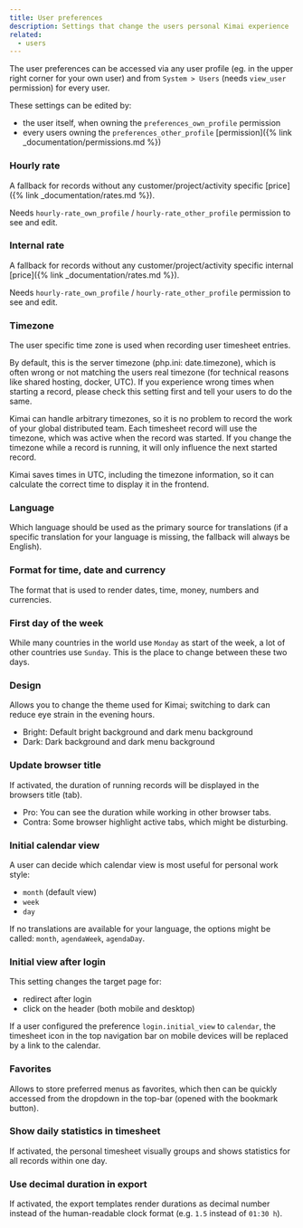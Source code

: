 ```yaml
---
title: User preferences
description: Settings that change the users personal Kimai experience
related:
  - users
---
```


The user preferences can be accessed via any user profile (eg. in the upper right corner for your own user) and from `System > Users` (needs `view_user` permission) for every user.

These settings can be edited by:
- the user itself, when owning the `preferences_own_profile` permission 
- every users owning the `preferences_other_profile` [permission]({% link _documentation/permissions.md %})

### Hourly rate

A fallback for records without any customer/project/activity specific [price]({% link _documentation/rates.md %}).

Needs `hourly-rate_own_profile` / `hourly-rate_other_profile` permission to see and edit.

### Internal rate

A fallback for records without any customer/project/activity specific internal [price]({% link _documentation/rates.md %}).

Needs `hourly-rate_own_profile` / `hourly-rate_other_profile` permission to see and edit.

### Timezone

The user specific time zone is used when recording user timesheet entries. 

By default, this is the server timezone (php.ini: date.timezone), which is often wrong or not matching the users real timezone (for technical reasons like shared hosting, docker, UTC).
If you experience wrong times when starting a record, please check this setting first and tell your users to do the same.

Kimai can handle arbitrary timezones, so it is no problem to record the work of your global distributed team.
Each timesheet record will use the timezone, which was active when the record was started. 
If you change the timezone while a record is running, it will only influence the next started record.

Kimai saves times in UTC, including the timezone information, so it can calculate the correct time to display it in the frontend. 

### Language

Which language should be used as the primary source for translations (if a specific translation for your language is missing, the fallback will always be English).

### Format for time, date and currency

The format that is used to render dates, time, money, numbers and currencies.

### First day of the week

While many countries in the world use `Monday` as start of the week, a lot of other countries use `Sunday`.
This is the place to change between these two days.

### Design

Allows you to change the theme used for Kimai; switching to dark can reduce eye strain in the evening hours.

- Bright: Default bright background and dark menu background
- Dark: Dark background and dark menu background

### Update browser title

If activated, the duration of running records will be displayed in the browsers title (tab).

- Pro: You can see the duration while working in other browser tabs.
- Contra: Some browser highlight active tabs, which might be disturbing. 

### Initial calendar view

A user can decide which calendar view is most useful for personal work style:

- `month` (default view)
- `week`
- `day`

If no translations are available for your language, the options might be called: `month`, `agendaWeek`, `agendaDay`.

### Initial view after login

This setting changes the target page for:

- redirect after login
- click on the header (both mobile and desktop) 

If a user configured the preference `login.initial_view` to `calendar`, the timesheet icon in the top navigation bar 
on mobile devices will be replaced by a link to the calendar.  

### Favorites

Allows to store preferred menus as favorites, which then can be quickly accessed from the dropdown in the top-bar (opened with the bookmark button). 

### Show daily statistics in timesheet

If activated, the personal timesheet visually groups and shows statistics for all records within one day.

### Use decimal duration in export

If activated, the export templates render durations as decimal number instead of the human-readable clock format (e.g. `1.5` instead of `01:30 h`).
